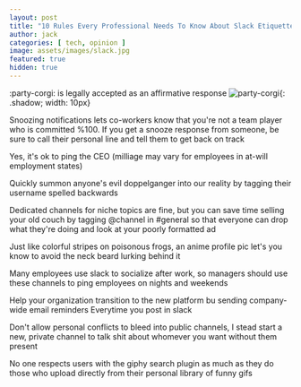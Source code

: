 ```yaml
---
layout: post
title: "10 Rules Every Professional Needs To Know About Slack Etiquette"
author: jack
categories: [ tech, opinion ]
image: assets/images/slack.jpg
featured: true
hidden: true
---
```


:party-corgi: is legally accepted as an affirmative response
![party-corgi]({{site.baseurl}}/assets/images/party-corgi.gif){: .shadow; width: 10px}

Snoozing notifications lets co-workers know that you're not a team player who is committed %100.  If you get a snooze response from someone, be sure to call their personal line and tell them to get back on track

Yes, it's ok to ping the CEO (milliage may vary for employees in at-will employment states)

Quickly summon anyone's evil doppelganger into our reality by tagging their username spelled backwards

Dedicated channels for niche topics are fine, but you can save time selling your old couch by tagging @channel in #general so that everyone can drop what they're doing and look at your poorly formatted ad

Just like colorful stripes on poisonous frogs, an anime profile pic let's you know to avoid the neck beard lurking behind it

Many employees use slack to socialize after work, so managers should use these channels to ping employees on nights and weekends 

Help your organization transition to the new platform bu sending company-wide email reminders Everytime you post in slack

Don't allow personal conflicts to bleed into public channels, I stead start a new, private channel to talk shit about whomever you want without them present

No one respects users with the giphy search plugin as much as they do those who upload directly from their personal library of funny gifs
